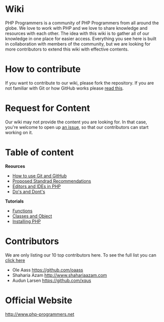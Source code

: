 Wiki
====

PHP Programmers is a community of PHP Programmers from all around the globe. We
love to work with PHP and we love to share knowledge and resources with each
other. The idea with this wiki is to gather all of our knowledge in one place
for easier access. Everything you see here is built in collaboration with
members of the community, but we are looking for more contributors to extend
this wiki with effective contents.

How to contribute
====

If you want to contribute to our wiki, please fork the repository. If you are
not familiar with Git or how GitHub works please [read
this](http://learn.github.com/p/intro.html).

Request for Content
====

Our wiki may not provide the content you are looking for. In that case, you're
welcome to open up [an issue](https://github.com/phpprogrammers/Wiki/issues),
so that our contributors can start working on it.

Table of content
====

**Reources**

  * [How to use Git and GitHub](https://github.com/phpprogrammers/Wiki/blob/master/Resources/how-to-use-git-and-github.md)
  * [Proposed Standrad Recommendations](https://github.com/phpprogrammers/Wiki/blob/master/Resources/proposed-standard-recommendations.md)
  * [Editors and IDEs in PHP](https://github.com/phpprogrammers/Wiki/blob/master/Resources/editors-and-ides.md)
  * [Do's and Dont's](https://github.com/phpprogrammers/Wiki/blob/master/Resources/dos-and-donts.md)

**Tutorials**

  * [Functions](https://github.com/phpprogrammers/Wiki/blob/master/Tutorials/functions.md)
  * [Classes and Object](https://github.com/phpprogrammers/Wiki/blob/master/Tutorials/classes-and-objects.md)
  * [Installing PHP](https://github.com/phpprogrammers/Wiki/blob/master/Tutorials/installation.md)

Contributors
====

We are only listing our 10 top contributors here. To see the full list you can
[click here](https://github.com/phpprogrammers/Wiki/graphs/contributors)
  * Ole Aass https://github.com/oaass
  * Shaharia Azam http://www.shahariaazam.com
  * Audun Larsen https://github.com/xqus

Official Website
====
http://www.php-programmers.net

